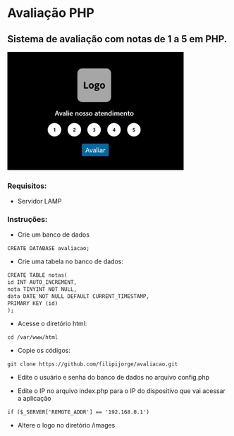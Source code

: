 # Avaliação PHP
## Sistema de avaliação com notas de 1 a 5 em PHP.

<img src="https://github.com/filipijorge/avaliacao/blob/main/screenshot.png" width="400">

### Requisitos:
- Servidor LAMP

### Instruções:
- Crie um banco de dados
```
CREATE DATABASE avaliacao;
```
- Crie uma tabela no banco de dados:
```
CREATE TABLE notas(
id INT AUTO_INCREMENT,
nota TINYINT NOT NULL,
data DATE NOT NULL DEFAULT CURRENT_TIMESTAMP,
PRIMARY KEY (id)
);
```
- Acesse o diretório html:
```
cd /var/www/html
```
- Copie os códigos:
```
git clone https://github.com/filipijorge/avaliacao.git
```
- Edite o usuário e senha do banco de dados no arquivo config.php

- Edite o IP no arquivo index.php para o IP do dispositivo que vai acessar a aplicação
```
if ($_SERVER['REMOTE_ADDR'] == '192.168.0.1')
``` 

- Altere o logo no diretório /images


